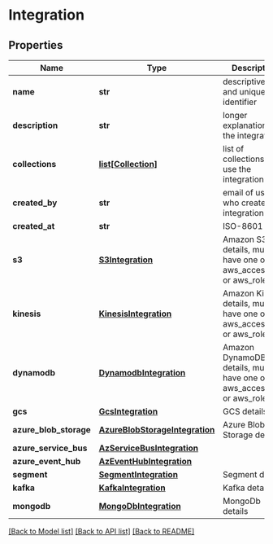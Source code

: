# Integration

## Properties
Name | Type | Description | Notes
------------ | ------------- | ------------- | -------------
**name** | **str** | descriptive label and unique identifier | 
**description** | **str** | longer explanation for the integration | [optional] 
**collections** | [**list[Collection]**](Collection.md) | list of collections that use the integration | [optional] 
**created_by** | **str** | email of user who created the integration | 
**created_at** | **str** | ISO-8601 date | [optional] 
**s3** | [**S3Integration**](S3Integration.md) | Amazon S3 details, must have one of aws_access_key or aws_role | [optional] 
**kinesis** | [**KinesisIntegration**](KinesisIntegration.md) | Amazon Kinesis details, must have one of aws_access_key or aws_role | [optional] 
**dynamodb** | [**DynamodbIntegration**](DynamodbIntegration.md) | Amazon DynamoDB details, must have one of aws_access_key or aws_role | [optional] 
**gcs** | [**GcsIntegration**](GcsIntegration.md) | GCS details | [optional] 
**azure_blob_storage** | [**AzureBlobStorageIntegration**](AzureBlobStorageIntegration.md) | Azure Blob Storage details | [optional] 
**azure_service_bus** | [**AzServiceBusIntegration**](AzServiceBusIntegration.md) |  | [optional] 
**azure_event_hub** | [**AzEventHubIntegration**](AzEventHubIntegration.md) |  | [optional] 
**segment** | [**SegmentIntegration**](SegmentIntegration.md) | Segment details | [optional] 
**kafka** | [**KafkaIntegration**](KafkaIntegration.md) | Kafka details | [optional] 
**mongodb** | [**MongoDbIntegration**](MongoDbIntegration.md) | MongoDb details | [optional] 

[[Back to Model list]](../README.md#documentation-for-models) [[Back to API list]](../README.md#documentation-for-api-endpoints) [[Back to README]](../README.md)


